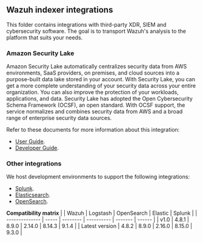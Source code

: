## Wazuh indexer integrations

This folder contains integrations with third-party XDR, SIEM and cybersecurity software.
The goal is to transport Wazuh's analysis to the platform that suits your needs.

### Amazon Security Lake

Amazon Security Lake automatically centralizes security data from AWS environments, SaaS providers,
on premises, and cloud sources into a purpose-built data lake stored in your account. With Security Lake,
you can get a more complete understanding of your security data across your entire organization. You can
also improve the protection of your workloads, applications, and data. Security Lake has adopted the
Open Cybersecurity Schema Framework (OCSF), an open standard. With OCSF support, the service normalizes
and combines security data from AWS and a broad range of enterprise security data sources.

Refer to these documents for more information about this integration:

- [User Guide](./amazon-security-lake/README.md).
- [Developer Guide](./amazon-security-lake/CONTRIBUTING.md).

### Other integrations

We host development environments to support the following integrations:

- [Splunk](./splunk/README.md).
- [Elasticsearch](./elastic/README.md).
- [OpenSearch](./opensearch/README.md).

**Compatibility matrix**
|                | Wazuh | Logstash | OpenSearch | Elastic | Splunk |
| -------------- | ----- | -------- | ---------- | ------- | ------ |
| v1.0           | 4.8.1 | 8.9.0    | 2.14.0     | 8.14.3  | 9.1.4  |
| Latest version | 4.8.2 | 8.9.0    | 2.16.0     | 8.15.0  | 9.3.0  |
